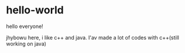 # hello-world

hello everyone!

jhybowu here, i like c++ and java.
I'av made a lot of codes with c++(still working on java)
